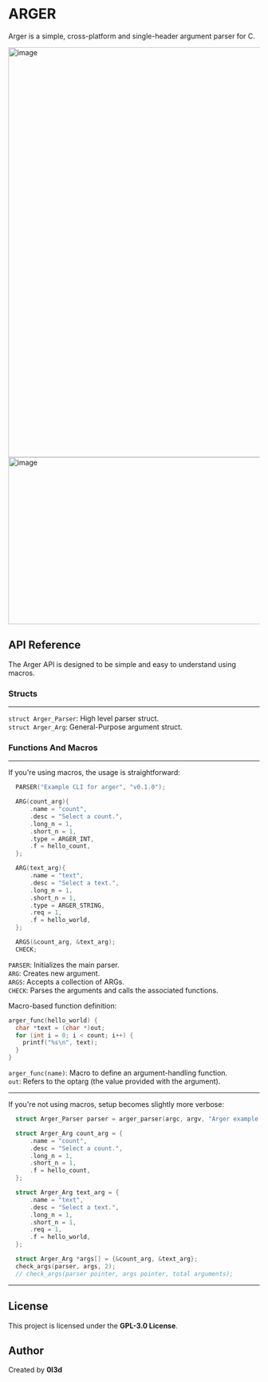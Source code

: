 # ARGER

Arger is a simple, cross-platform and single-header argument parser for C.

<img width="596" height="820" alt="image" src="https://github.com/user-attachments/assets/2f9f7bfc-4005-4709-adea-8464fc549174" />
<img width="696" height="334" alt="image" src="https://github.com/user-attachments/assets/10869cf6-5f42-4e46-bf4d-74af21bfa231" />

## API Reference

The Arger API is designed to be simple and easy to understand using macros.

### Structs

---

`struct Arger_Parser`: High level parser struct.  
 `struct Arger_Arg`: General-Purpose argument struct.

### Functions And Macros

---

If you're using macros, the usage is straightforward:

```c
  PARSER("Example CLI for arger", "v0.1.0");

  ARG(count_arg){
      .name = "count",
      .desc = "Select a count.",
      .long_n = 1,
      .short_n = 1,
      .type = ARGER_INT,
      .f = hello_count,
  };

  ARG(text_arg){
      .name = "text",
      .desc = "Select a text.",
      .long_n = 1,
      .short_n = 1,
      .type = ARGER_STRING,
      .req = 1,
      .f = hello_world,
  };

  ARGS(&count_arg, &text_arg);
  CHECK;
```

`PARSER`: Initializes the main parser.  
`ARG`: Creates new argument.  
`ARGS`: Accepts a collection of ARGs.  
`CHECK`: Parses the arguments and calls the associated functions.

Macro-based function definition:

```c
arger_func(hello_world) {
  char *text = (char *)out;
  for (int i = 0; i < count; i++) {
    printf("%s\n", text);
  }
}
```

`arger_func(name)`: Macro to define an argument-handling function.  
`out`: Refers to the optarg (the value provided with the argument).

---

If you're not using macros, setup becomes slightly more verbose:

```c
  struct Arger_Parser parser = arger_parser(argc, argv, "Arger example code", "v0.1.0");

  struct Arger_Arg count_arg = {
      .name = "count",
      .desc = "Select a count.",
      .long_n = 1,
      .short_n = 1,
      .f = hello_count,
  };

  struct Arger_Arg text_arg = {
      .name = "text",
      .desc = "Select a text.",
      .long_n = 1,
      .short_n = 1,
      .req = 1,
      .f = hello_world,
  };

  struct Arger_Arg *args[] = {&count_arg, &text_arg};
  check_args(parser, args, 2);
  // check_args(parser pointer, args pointer, total arguments);

```

---

## License

This project is licensed under the **GPL-3.0 License**.

## Author

Created by **0l3d**
